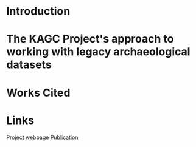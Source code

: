 # Introduction

# The KAGC Project's approach to working with legacy archaeological datasets
 
# Works Cited

# Links
[Project webpage](https://www.gla.ac.uk/schools/humanities/research/archaeologyresearch/currentresearch/kourion/)
[Publication](https://www.gla.ac.uk/schools/humanities/research/archaeologyresearch/currentresearch/kourion/)
